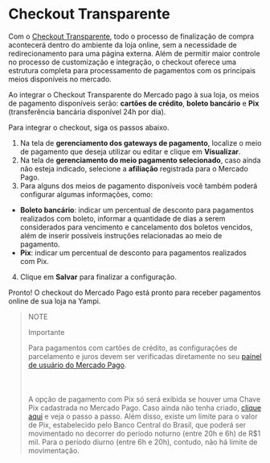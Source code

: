 # Checkout Transparente 

Com o [Checkout Transparente](/developers/pt/guides/checkout-api/landing), todo o processo de finalização de compra acontecerá dentro do ambiente da loja online, sem a necessidade de redirecionamento para uma página externa. Além de permitir maior controle no processo de customização e integração, o checkout oferece uma estrutura completa para processamento de pagamentos com os principais meios disponíveis no mercado. 

Ao integrar o Checkout Transparente do Mercado pago à sua loja, os meios de pagamento disponíveis serão: **cartões de crédito**, **boleto bancário** e **Pix** (transferência bancária disponível 24h por dia).

Para integrar o checkout, siga os passos abaixo.

1. Na tela de **gerenciamento dos gateways de pagamento**, localize o meio de pagamento que deseja utilizar ou editar e clique em **Visualizar**. 
2. Na tela de **gerenciamento do meio pagamento selecionado**, caso ainda não esteja indicado, selecione a **afiliação** registrada para o Mercado Pago.
3. Para alguns dos meios de pagamento disponíveis você também poderá configurar algumas informações, como:
 
* **Boleto bancário**: indicar um percentual de desconto para pagamentos realizados com boleto, informar a quantidade de dias a serem considerados para vencimento e cancelamento dos boletos vencidos, além de inserir possíveis instruções relacionadas ao meio de pagamento.
* **Pix**: indicar um percentual de desconto para pagamentos realizados com Pix.
 
4. Clique em **Salvar** para finalizar a configuração.

Pronto! O checkout do Mercado Pago está pronto para receber pagamentos online de sua loja na Yampi.

> NOTE
>
> Importante
> 
> Para pagamentos com cartões de crédito, as configurações de parcelamento e juros devem ser verificadas diretamente no seu [painel de usuário do Mercado Pago](https://www.mercadopago.com.br/costs-section#from-section=menu).</br> <br/>
> </br> <br/>
> A opção de pagamento com Pix só será exibida se houver uma Chave Pix cadastrada no Mercado Pago. Caso ainda não tenha criado, [clique aqui](https://www.youtube.com/watch?v=60tApKYVnkA) e veja o passo a passo. Além disso, existe um limite para o valor de Pix, estabelecido pelo Banco Central do Brasil, que poderá ser movimentado no decorrer do período noturno (entre 20h e 6h) de R$1 mil. Para o período diurno (entre 6h e 20h), contudo, não há limite de movimentação.